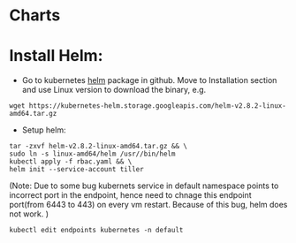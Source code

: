 # Charts


# Install Helm:

- Go to kubernetes [helm](https://github.com/kubernetes/helm) package in github. Move to Installation section and use Linux version to download the binary, e.g.

```console
wget https://kubernetes-helm.storage.googleapis.com/helm-v2.8.2-linux-amd64.tar.gz
```

- Setup helm:

```console
tar -zxvf helm-v2.8.2-linux-amd64.tar.gz && \
sudo ln -s linux-amd64/helm /usr//bin/helm
kubectl apply -f rbac.yaml && \
helm init --service-account tiller
```

(Note: Due to some bug kubernets service in default namespace points to incorrect port in the endpoint, hence need to chnage this endpoint port(from 6443 to 443) on every vm restart. Because of this bug, helm does not work. )

```console
kubectl edit endpoints kubernetes -n default
```


